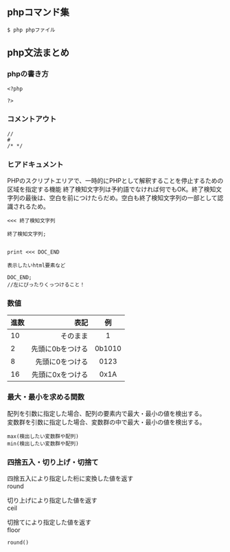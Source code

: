 ## phpコマンド集

```
$ php phpファイル
```

## php文法まとめ

### phpの書き方
```
<?php

?>
```

### コメントアウト
```
//
#
/* */
```

### ヒアドキュメント
PHPのスクリプトエリアで、一時的にPHPとして解釈することを停止するための区域を指定する機能
終了検知文字列は予約語でなければ何でもOK。終了検知文字列の最後は、空白を前につけたらだめ。空白も終了検知文字列の一部として認識されるため。
```
<<< 終了検知文字列

終了検知文字列;


print <<< DOC_END

表示したいhtml要素など

DOC_END;
//左にぴったりくっつけること！
```

### 数値

| 進数 | 表記 | 例 |
|:-----------|------------:|:------------:|
| 10 | そのまま | 1 |
| 2 | 先頭に0bをつける | 0b1010 |
| 8 | 先頭に0をつける | 0123 |
| 16 | 先頭に0xをつける | 0x1A  |


### 最大・最小を求める関数

配列を引数に指定した場合、配列の要素内で最大・最小の値を検出する。  
変数群を引数に指定した場合、変数群の中で最大・最小の値を検出する。

```
max(検出したい変数群や配列)
min(検出したい変数群や配列)
```

### 四捨五入・切り上げ・切捨て 

四捨五入により指定した桁に変換した値を返す  
round  
  
切り上げにより指定した値を返す  
ceil  
  
切捨てにより指定した値を返す  
floor  

```
round()
```

### 
```

```

### 
```

```

### 
```

```

### 
```

```

